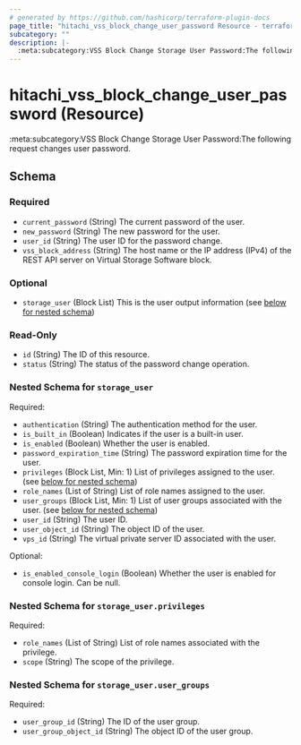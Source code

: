 ```yaml
---
# generated by https://github.com/hashicorp/terraform-plugin-docs
page_title: "hitachi_vss_block_change_user_password Resource - terraform-provider-hitachi"
subcategory: ""
description: |-
  :meta:subcategory:VSS Block Change Storage User Password:The following request changes user password.
---
```


# hitachi_vss_block_change_user_password (Resource)

:meta:subcategory:VSS Block Change Storage User Password:The following request changes user password.



<!-- schema generated by tfplugindocs -->
## Schema

### Required

- `current_password` (String) The current password of the user.
- `new_password` (String) The new password for the user.
- `user_id` (String) The user ID for the password change.
- `vss_block_address` (String) The host name or the IP address (IPv4) of the REST API server on Virtual Storage Software block.

### Optional

- `storage_user` (Block List) This is the user output information (see [below for nested schema](#nestedblock--storage_user))

### Read-Only

- `id` (String) The ID of this resource.
- `status` (String) The status of the password change operation.

<a id="nestedblock--storage_user"></a>
### Nested Schema for `storage_user`

Required:

- `authentication` (String) The authentication method for the user.
- `is_built_in` (Boolean) Indicates if the user is a built-in user.
- `is_enabled` (Boolean) Whether the user is enabled.
- `password_expiration_time` (String) The password expiration time for the user.
- `privileges` (Block List, Min: 1) List of privileges assigned to the user. (see [below for nested schema](#nestedblock--storage_user--privileges))
- `role_names` (List of String) List of role names assigned to the user.
- `user_groups` (Block List, Min: 1) List of user groups associated with the user. (see [below for nested schema](#nestedblock--storage_user--user_groups))
- `user_id` (String) The user ID.
- `user_object_id` (String) The object ID of the user.
- `vps_id` (String) The virtual private server ID associated with the user.

Optional:

- `is_enabled_console_login` (Boolean) Whether the user is enabled for console login. Can be null.

<a id="nestedblock--storage_user--privileges"></a>
### Nested Schema for `storage_user.privileges`

Required:

- `role_names` (List of String) List of role names associated with the privilege.
- `scope` (String) The scope of the privilege.


<a id="nestedblock--storage_user--user_groups"></a>
### Nested Schema for `storage_user.user_groups`

Required:

- `user_group_id` (String) The ID of the user group.
- `user_group_object_id` (String) The object ID of the user group.
